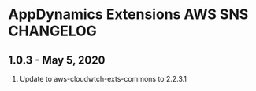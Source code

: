 # AppDynamics Extensions AWS SNS CHANGELOG

## 1.0.3 - May 5, 2020
1. Update to aws-cloudwtch-exts-commons to 2.2.3.1
